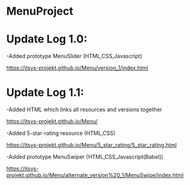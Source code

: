 # MenuProject

# Update Log 1.0:

-Added prototype MenuSlider (HTML,CSS,Javascript)

https://itsys-projekt.github.io/Menu/version_1/index.html

# Update Log 1.1:

-Added HTML which links all resources and versions together

https://itsys-projekt.github.io/Menu/


-Added 5-star-rating resource (HTML,CSS)

https://itsys-projekt.github.io/Menu/5_star_rating/5_star_rating.html


-Added prototype MenuSwiper (HTML,CSS,Javascript(Babel))

https://itsys-projekt.github.io/Menu/alternate_version%20_1/MenuSwipe/index.html
